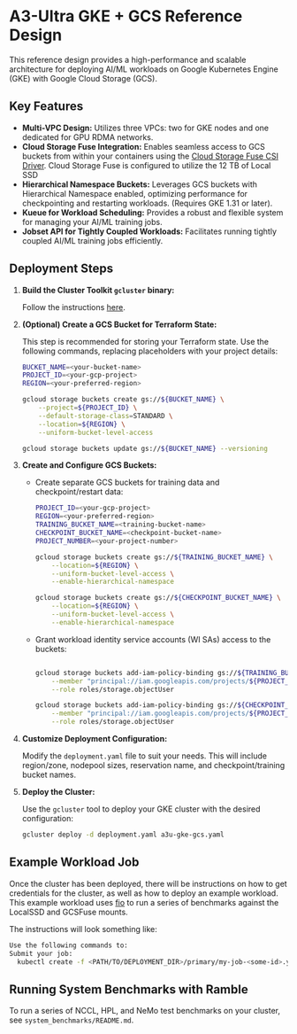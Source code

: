 # A3-Ultra GKE + GCS Reference Design

This reference design provides a high-performance and scalable architecture for
deploying AI/ML workloads on Google Kubernetes Engine (GKE) with Google Cloud
Storage (GCS).

## Key Features

* **Multi-VPC Design:** Utilizes three VPCs: two for GKE nodes and one dedicated
  for GPU RDMA networks.
* **Cloud Storage Fuse Integration:** Enables seamless access to GCS buckets
  from within your containers using the [Cloud Storage Fuse CSI Driver](https://cloud.google.com/kubernetes-engine/docs/how-to/persistent-volumes/cloud-storage-fuse-csi-driver).
  Cloud Storage Fuse is configured to utilize the 12 TB of Local SSD
* **Hierarchical Namespace Buckets:** Leverages GCS buckets with Hierarchical
  Namespace enabled, optimizing performance for checkpointing and restarting
  workloads. (Requires GKE 1.31 or later).
* **Kueue for Workload Scheduling:** Provides a robust and flexible system for
  managing your AI/ML training jobs.
* **Jobset API for Tightly Coupled Workloads:** Facilitates running tightly
  coupled AI/ML training jobs efficiently.

## Deployment Steps

1. **Build the Cluster Toolkit `gcluster` binary:**

   Follow the instructions [here](https://cloud.google.com/cluster-toolkit/docs/setup/configure-environment).

2. **(Optional) Create a GCS Bucket for Terraform State:**

   This step is recommended for storing your Terraform state. Use the
   following commands, replacing placeholders with your project details:

   ```bash
   BUCKET_NAME=<your-bucket-name>
   PROJECT_ID=<your-gcp-project>
   REGION=<your-preferred-region>

   gcloud storage buckets create gs://${BUCKET_NAME} \
       --project=${PROJECT_ID} \
       --default-storage-class=STANDARD \
       --location=${REGION} \
       --uniform-bucket-level-access

   gcloud storage buckets update gs://${BUCKET_NAME} --versioning
   ```

3. **Create and Configure GCS Buckets:**

   * Create separate GCS buckets for training data and checkpoint/restart data:

     ```bash
     PROJECT_ID=<your-gcp-project>
     REGION=<your-preferred-region>
     TRAINING_BUCKET_NAME=<training-bucket-name>
     CHECKPOINT_BUCKET_NAME=<checkpoint-bucket-name>
     PROJECT_NUMBER=<your-project-number>

     gcloud storage buckets create gs://${TRAINING_BUCKET_NAME} \
         --location=${REGION} \
         --uniform-bucket-level-access \
         --enable-hierarchical-namespace

     gcloud storage buckets create gs://${CHECKPOINT_BUCKET_NAME} \
         --location=${REGION} \
         --uniform-bucket-level-access \
         --enable-hierarchical-namespace
     ```

   * Grant workload identity service accounts (WI SAs) access to the buckets:

     ```bash

     gcloud storage buckets add-iam-policy-binding gs://${TRAINING_BUCKET_NAME} \
         --member "principal://iam.googleapis.com/projects/${PROJECT_NUMBER}/locations/global/workloadIdentityPools/${PROJECT_ID}.svc.id.goog/subject/ns/default/sa/default" \
         --role roles/storage.objectUser

     gcloud storage buckets add-iam-policy-binding gs://${CHECKPOINT_BUCKET_NAME} \
         --member "principal://iam.googleapis.com/projects/${PROJECT_NUMBER}/locations/global/workloadIdentityPools/${PROJECT_ID}.svc.id.goog/subject/ns/default/sa/default" \
         --role roles/storage.objectUser
     ```

4. **Customize Deployment Configuration:**

   Modify the `deployment.yaml` file to suit your needs. This will include
   region/zone, nodepool sizes, reservation name, and checkpoint/training bucket
   names.

5. **Deploy the Cluster:**

   Use the `gcluster` tool to deploy your GKE cluster with the desired configuration:

   ```bash
   gcluster deploy -d deployment.yaml a3u-gke-gcs.yaml
   ```

## Example Workload Job

Once the cluster has been deployed, there will be instructions on how to get
credentials for the cluster, as well as how to deploy an example workload. This
example workload uses [fio](https://github.com/axboe/fio) to run a series of
benchmarks against the LocalSSD and GCSFuse mounts.

The instructions will look something like:

```bash
Use the following commands to:
Submit your job:
  kubectl create -f <PATH/TO/DEPLOYMENT_DIR>/primary/my-job-<some-id>.yaml
```

## Running System Benchmarks with Ramble

To run a series of NCCL, HPL, and NeMo test benchmarks on your cluster, see
`system_benchmarks/README.md`.
